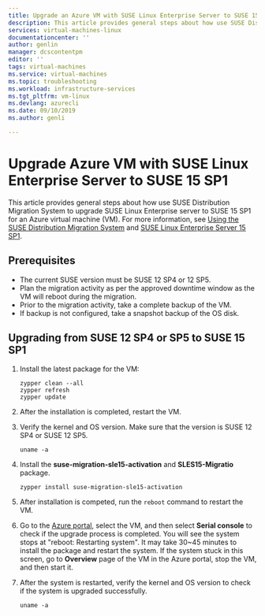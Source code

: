 ```yaml
---
title: Upgrade an Azure VM with SUSE Linux Enterprise Server to SUSE 15 SP1 | Microsoft Docs
description: This article provides general steps about how use SUSE Distribution Migration System to upgrade SUSE Linux Enterprise server to SUSE 15 SP1 for an Azure virtual machine..
services: virtual-machines-linux
documentationcenter: ''
author: genlin
manager: dcscontentpm
editor: ''
tags: virtual-machines
ms.service: virtual-machines
ms.topic: troubleshooting
ms.workload: infrastructure-services
ms.tgt_pltfrm: vm-linux
ms.devlang: azurecli
ms.date: 09/10/2019
ms.author: genli

---
```


# Upgrade Azure VM with SUSE Linux Enterprise Server to SUSE 15 SP1

This article provides general steps about how use SUSE Distribution Migration System to upgrade SUSE Linux Enterprise server to SUSE 15 SP1 for an Azure virtual machine (VM). For more information, see [Using the SUSE Distribution Migration System](https://documentation.suse.com/suse-distribution-migration-system/1.0/single-html/distribution-migration-system/index.html) and [SUSE Linux Enterprise Server 15 SP1](https://documentation.suse.com/sles/15-SP1/single-html/SLES-upgrade/index.html#sec-update-preparation-update).

## Prerequisites

- The current SUSE version must be SUSE 12 SP4  or 12 SP5.
- Plan the migration activity as per the approved downtime window as the VM will reboot during the migration.
- Prior to the migration activity, take a complete backup of the VM.
- If backup is not configured, take a snapshot backup of the OS disk.

## Upgrading from SUSE 12 SP4 or SP5 to SUSE 15 SP1

1. Install the latest package for the VM:

    ```
    zypper clean --all
    zypper refresh
    zypper update
    ```

2. After the installation is completed, restart the VM.

3. Verify the kernel and OS version. Make sure that the version is SUSE 12 SP4 or SUSE 12 SP5.

    ```
    uname -a
    ```

4. Install the **suse-migration-sle15-activation** and **SLES15-Migratio** package.

   ```
   zypper install suse-migration-sle15-activation
   ```

5. After installation is competed, run the `reboot` command to restart the VM.

6. Go to the [Azure portal](https://portal.azure.com), select the VM, and then select **Serial console** to check if the upgrade process is completed. You will see the system stops at "reboot: Restarting system". It may take 30~45 minutes to install the package and restart the system. If the system stuck in this screen, go to **Overview** page of the VM in the Azure portal, stop the VM, and then start it.

7.  After the system is restarted, verify the kernel and OS version to check if the system is upgraded successfully.

    ```
    uname -a
    ```
